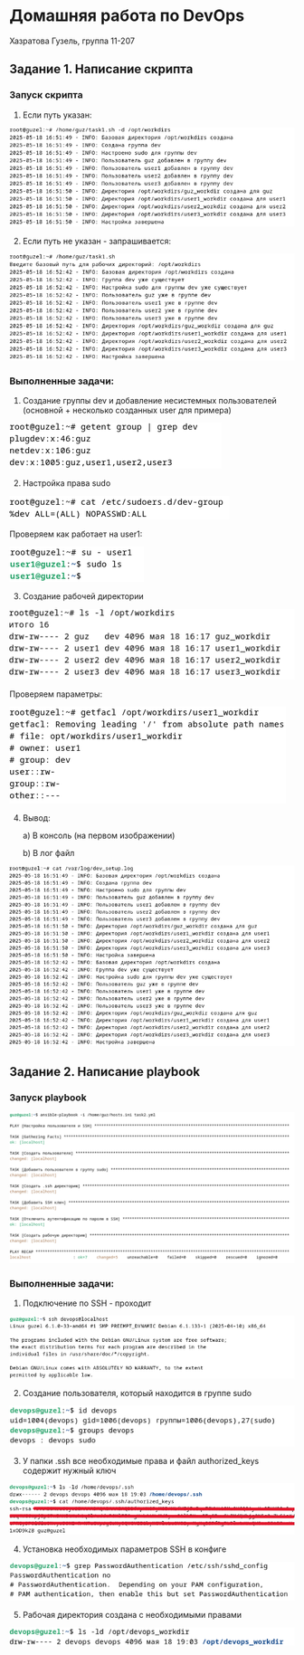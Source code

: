 # Домашняя работа по DevOps
Хазратова Гузель, группа 11-207
## Задание 1. Написание скрипта

### Запуск скрипта
1. Если путь указан:

![1](images/1.png)

2. Если путь не указан - запрашивается:

![2](images/2.png)

### Выполненные задачи:
1. Создание группы dev и добавление несистемных пользователей (основной + несколько созданных user для примера)

![3](images/3.png)

2. Настройка права sudo

![4](images/4.png)

Проверяем как работает на user1:

![5](images/5.png)

3. Создание рабочей директории

![6](images/6.png)

Проверяем параметры:

![7](images/7.png)

4.  Вывод:

    a) В консоль (на первом изображении)

    b) В лог файл

![8](images/8.png)


## Задание 2. Написание playbook
### Запуск playbook

![9](images/9.png)

### Выполненные задачи:
1. Подключение по SSH - проходит

![10](images/10.png)

2. Создание пользователя, который находится в группе sudo


![11](images/11.png)

3. У папки .ssh все необходимые права и файл authorized_keys содержит нужный ключ


![12](images/12.png)

4. Установка необходимых параметров SSH в конфиге

![13](images/13.png)

5. Рабочая директория создана с необходимыми правами

![14](images/14.png)
